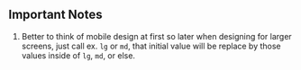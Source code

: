 ## Important Notes

1. Better to think of mobile design at first so later when designing for larger screens, just call ex. `lg` or `md`, that initial value will be replace by those values inside of `lg`, `md`, or else.